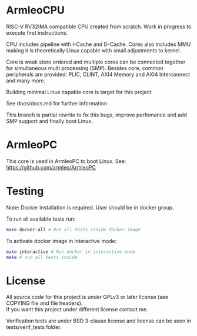 # ArmleoCPU

RISC-V RV32IMA compatible CPU created from scratch.  Work in progress to execute first instructions.

CPU includes pipeline with I-Cache and D-Cache. Cores also includes MMU making it is theoretically Linux capable with small adjustments to kernel.

Core is weak store ordered and multiple cores can be connected together for simultaneous multi processing (SMP).
Besides core, common peripherals are provided: PLIC, CLINT, AXI4 Memory and AXI4 Interconnect and many more.

Building minimal Linux capable core is target for this project.

See docs/docs.md for further information

This branch is partial rewrite to fix this bugs, improve perfomance and add SMP support and finally boot Linux.

# ArmleoPC
This core is used in ArmleoPC to boot Linux. See: https://github.com/armleo/ArmleoPC

# Testing
Note: Docker installation is required. User should be in docker group.

To run all available tests run:

```bash
make docker-all # Run all tests inside docker image
```

To activate docker image in interactive mode:
```bash
make interactive # Run docker in interactive mode
make # run all tests inside
```

# License
All source code for this project is under GPLv3 or later license (see COPYING file and file headers).  
If you want this project under different license contact me.

Verification tests are under BSD 3-clause license and license can be seen in tests/verif_tests folder.

